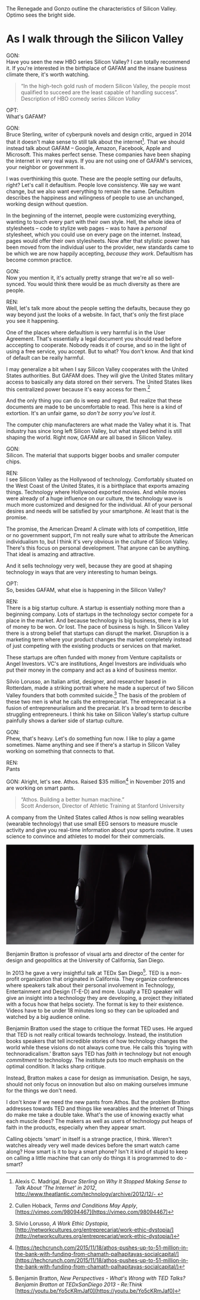 The Renegade and Gonzo outline the characteristics of Silicon Valley. Optimo sees the bright side. 

# As I walk through the Silicon Valley

GON:  
Have you seen the new HBO series Silicon Valley? I can totally recommend it. If you're interested in the birthplace of GAFAM and the insane business climate there, it's worth watching.

> “In the high-tech gold rush of modern Silicon Valley, the people most qualified to succeed are the least capable of handling success”.  
> Description of HBO comedy series _Silicon Valley_ 

OPT:  
What's GAFAM?

GON:  
Bruce Sterling, writer of cyberpunk novels and design critic, argued in 2014 that it doesn't make sense to still talk about the internet[^sterling]. That we should instead talk about GAFAM – Google, Amazon, Facebook, Apple and Microsoft. This makes perfect sense. These companies have been shaping the internet in very real ways. If you are not using one of GAFAM's services, your neighbor or government is.  

I was overthinking this quote. These are the people setting our defaults, right? Let's call it defaultism. People love consistency. We say we want change, but we also want everything to remain the same. Defaultism describes the happiness and wilingness of people to use an unchanged, working design without question. 

In the beginning of the internet, people were customizing everything, wanting to touch every part with their own style. Hell, the whole idea of stylesheets – code to stylize web pages – was to have a _personal_ stylesheet, which you could use on every page on the internet. Instead, pages would offer their own stylesheets. Now after that stylistic power has been moved from the individual user to the provider, new standards came to be which we are now happily accepting, _because they work_. Defaultism has become common practice. 

GON:  
Now you mention it, it's actually pretty strange that we're all so well-synced. You would think there would be as much diversity as there are people.

REN:  
Well, let's talk more about the people setting the defaults, because they go way beyond just the looks of a website. In fact, that's only the first place you see it happening.

One of the places where defaultism is very harmful is in the User Agreement. That's essentially a legal document you should read before acccepting to cooperate. Nobody reads it of course, and so in the light of using a free service, you accept. But to what? You don't know. And that kind of default can be really harmful.

I may generalize a bit when I say Silicon Valley cooperates with the United States authorities. But GAFAM does. They will give the United States military access to basically any data stored on their servers. The United States likes this centralized power because it's easy access for them.[^centralized]

And the only thing you can do is weep and regret. But realize that these documents are made to be uncomfortable to read. This here is a kind of extortion. It's an unfair game, so _don't be sorry you've lost it._ 

The computer chip manufacterers are what made the Valley what it is. That industry has since long left Silicon Valley, but what stayed behind is still shaping the world. Right now, GAFAM are all based in Silicon Valley.

GON:  
Silicon. The material that supports bigger boobs and smaller computer chips. 

REN:  
I see Silicon Valley as the Hollywood of technology. Comfortably situated on the West Coast of the United States, it is a birthplace that exports amazing things. Technology where Hollywood exported movies. And while movies were already of a huge influence on our culture, the technology wave is much more customized and designed for the individual. All of your personal desires and needs will be satisfied by your smartphone. At least that is the promise.   

The promise, the American Dream! A climate with lots of competition, little or no government support, I'm not really sure what to attribute the American individualism to, but I think it's very obvious in the culture of Silicon Valley. There's this focus on personal development. That anyone can be anything. That ideal is amazing and attractive. 

And it sells technology very well, because they are good at shaping technology in ways that are very interesting to human beings.

OPT:  
So, besides GAFAM, what else is happening in the Silicon Valley?

REN:  
There is a big startup culture. A startup is essentialy nothing more than a beginning company. Lots of startups in the technology sector compete for a place in the market. And because technology is big business, there is a lot of money to be won. Or lost. The pace of business is high. In Silicon Valley there is a strong belief that startups can disrupt the market. Disruption is a marketing term where your product changes the market completely instead of just competing with the existing products or services on that market.

These startups are often funded with money from Venture capitalists or Angel Investors. VC's are institutions, Angel Investors are individuals who put their money in the company and act as a kind of business mentor.

Silvio Lorusso, an Italian artist, designer, and researcher based in Rotterdam, made a striking portrait where he made a supercut of two Silicon Valley founders that both commited suicide.[^video] The basis of the problem of these two men is what he calls the entreprecariat. The entreprecariat is a fusion of entrepreneurialism and the precariat. It's a broad term to describe struggling entrepreneurs. I think his take on Silicon Valley's startup culture painfully shows a darker side of startup culture.

GON:  
Phew, that's heavy. Let's do something fun now. I like to play a game sometimes. Name anything and see if there's a startup in Silicon Valley working on something that connects to that. 

REN:  
Pants

GON:
Alright, let's see. Athos. Raised $35 million[^tech] in November 2015 and are working on smart pants.

> “Athos. Building a better human machine.”  
> Scott Anderson, Director of Athletic Training at Stanford University

A company from the United States called Athos is now selling wearables (wearable technology) that use small EEG sensors to measure muscle activity and give you real-time information about your sports routine. It uses science to convince and athletes to model for their commercials.

![Athos pants](img/athos-pants.png)

Benjamin Bratton is professor of visual arts and director of the center for design and geopolitics at the University of California, San Diego. 

In 2013 he gave a very insightful talk at TEDx San Diego[^bratton]. TED is a non-profit organization that originated in California. They organize conferences where speakers talk about their personal involvement in Technology, Entertainment and Design (T-E-D) and more. Usually a TED speaker will give an insight into a technology they are developing, a project they initiated with a focus how that helps society. The format is key to their existence. Videos have to be under 18 minutes long so they can be uploaded and watched by a big audience online.

Benjamin Bratton used the stage to critique the format TED uses. He argued that TED is not really critical towards technology. Instead, the institution books speakers that tell incredible stories of how technology changes the world while these visions do not always come true. He calls this ‘toying with technoradicalism.’ Bratton says TED has _faith in_ technology but not enough _commitment to_ technology. The institute puts too much emphasis on the optimal condition. It lacks sharp critique.

Instead, Bratton makes a case for design as immunisation. Design, he says, should not only focus on innovation but also on making ourselves immune for the things we don't need.

I don't know if we need the new pants from Athos. But the problem Bratton addresses towards TED and things like wearables and the Internet of Things do make me take a double take. What's the use of knowing exactly what each muscle does? The makers as well as users of technology put heaps of faith in the products, especially when they appear smart. 

Calling objects 'smart' in itself is a strange practice, I think. Weren't watches already very well made devices before the smart watch came along? How smart is it to buy a smart phone? Isn't it kind of stupid to keep on calling a little machine that can only do things it is programmed to do - smart?

[^sterling]: Alexis C. Madrigal, _Bruce Sterling on Why It Stopped Making Sense to Talk About 'The Internet' in 2012_, [http://www.theatlantic.com/technology/archive/2012/12/- ](http://www.theatlantic.com/technology/archive/2012/12/-bruce-sterling-on-why-it-stopped-making-sense-to-talk-about-the-internet-in-2012/266674/ )

[^video]: Silvio Lorusso, _A Work Ethic Dystopia_, [http://networkcultures.org/entreprecariat/work-ethic-dystopia/](http://networkcultures.org/entreprecariat/work-ethic-dystopia/)

[^tech]: [https://techcrunch.com/2015/11/18/athos-pushes-up-to-51-million-in-the-bank-with-funding-from-chamath-palhapitayas-socialcapital/](https://techcrunch.com/2015/11/18/athos-pushes-up-to-51-million-in-the-bank-with-funding-from-chamath-palhapitayas-socialcapital/)

[^centralized]: Cullen Hoback, _Terms and Conditions May Apply_, [https://vimeo.com/98094467](https://vimeo.com/98094467)

[^carr]: Nicholas Carr, _The Shallows, What The Internet Is Doing To Our Brains_

[^bratton]: Benjamin Bratton, _New Perspectives - What's Wrong with TED Talks? Benjamin Bratton at TEDxSanDiego 2013 - Re:Think_ [https://youtu.be/Yo5cKRmJaf0](https://youtu.be/Yo5cKRmJaf0)

<footer></footer>